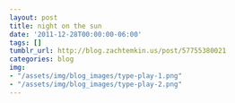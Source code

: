 ```yaml
---
layout: post
title: night on the sun
date: '2011-12-28T00:00:00-06:00'
tags: []
tumblr_url: http://blog.zachtemkin.us/post/57755380021
categories: blog
img:
- "/assets/img/blog_images/type-play-1.png" 
- "/assets/img/blog_images/type-play-2.png" 
---
```

